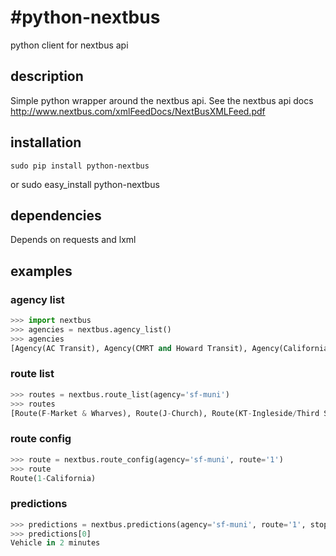 #python-nextbus
==============

python client for nextbus api


## description
Simple python wrapper around the nextbus api.
See the nextbus api docs http://www.nextbus.com/xmlFeedDocs/NextBusXMLFeed.pdf

## installation
    sudo pip install python-nextbus
or
    sudo easy_install python-nextbus

## dependencies
Depends on requests and lxml

## examples

### agency list
```python
>>> import nextbus
>>> agencies = nextbus.agency_list()
>>> agencies
[Agency(AC Transit), Agency(CMRT and Howard Transit), Agency(California University of Pennsylvania),...
```
### route list
```python
>>> routes = nextbus.route_list(agency='sf-muni')
>>> routes
[Route(F-Market & Wharves), Route(J-Church), Route(KT-Ingleside/Third Street),....
```

### route config
```python
>>> route = nextbus.route_config(agency='sf-muni', route='1')
>>> route
Route(1-California)
```

### predictions
```python
>>> predictions = nextbus.predictions(agency='sf-muni', route='1', stop_id='13896')
>>> predictions[0]
Vehicle in 2 minutes
```





